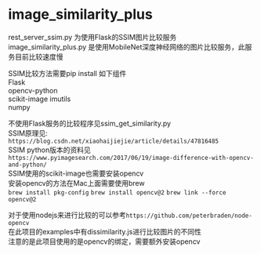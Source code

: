 # image_similarity_plus

rest_server_ssim.py 为使用Flask的SSIM图片比较服务      
image_similarity_plus.py 是使用MobileNet深度神经网络的图片比较服务，此服务目前比较速度慢     

SSIM比较方法需要pip install 如下组件           
Flask        
opencv-python      
scikit-image
imutils      
numpy       

不使用Flask服务的比较程序见ssim_get_similarity.py    
SSIM原理见:     
`https://blog.csdn.net/xiaohaijiejie/article/details/47816485`     
SSIM python版本的资料见   
`https://www.pyimagesearch.com/2017/06/19/image-difference-with-opencv-and-python/`     
SSIM使用的scikit-image也需要安装opencv     
安装opencv的方法在Mac上面需要使用brew        
`brew install pkg-config`
`brew install opencv@2`
`brew link --force opencv@2`


对于使用nodejs来进行比较的可以参考`https://github.com/peterbraden/node-opencv`      
在此项目的examples中有dissimilarity.js进行比较图片的不同性     
注意的是此项目使用的是opencv的绑定，需要额外安装opencv      

